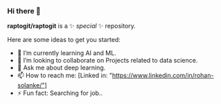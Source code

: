 ### Hi there 👋


**raptogit/raptogit** is a ✨ _special_ ✨ repository.

Here are some ideas to get you started:

- 🌱 I’m currently learning AI and ML.
- 👯 I’m looking to collaborate on Projects related to data science.
- 💬 Ask me about deep learning.
- 📫 How to reach me: [Linked in: "https://www.linkedin.com/in/rohan-solanke/"]
- ⚡ Fun fact: Searching for job..

